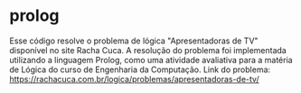 # prolog
Esse código resolve o problema de lógica "Apresentadoras de TV" disponível no site Racha Cuca.
A resolução do problema foi implementada utilizando a linguagem Prolog, como uma atividade avaliativa para a matéria de Lógica do curso de Engenharia da Computação.
Link do problema: https://rachacuca.com.br/logica/problemas/apresentadoras-de-tv/
